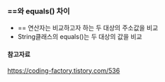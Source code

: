 ### ==와 equals() 차이

- == 연산자는 비교하고자 하는 두 대상의 주소값을 비교
- String클래스의 equals()는 두 대상의 값을 비교

#### 참고자료

https://coding-factory.tistory.com/536

